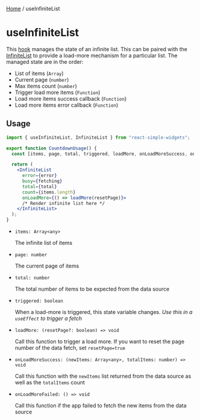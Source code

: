 [Home](../../../README.md) / useInfiniteList

# useInfiniteList

This [hook](https://reactjs.org/docs/hooks-intro.html) manages the state of an infinite list. This can be paired with the [InfiniteList](../../widgets/infinite-list/infinite-list-usage.md) to provide a load-more mechanism for a particular list. The managed state are in the order:

- List of items (`Array`)
- Current page (`number`)
- Max items count (`number`)
- Trigger load more items (`Function`)
- Load more items success callback (`Function`)
- Load more items error callback (`Function`)

## Usage

```jsx
import { useInfiniteList, InfiniteList } from "react-simple-widgets";

export function CountdownUsage() {
  const [items, page, total, triggered, loadMore, onLoadMoreSuccess, onLoadMoreFailed] = useInfiniteList();

  return (
    <InfiniteList
      error={error}
      busy={fetching}
      total={total}
      count={items.length}
      onLoadMore={() => loadMore(resetPage)}>
      /* Render infinite list here */
    </InfiniteList>
  );
}
```

- `items: Array<any>`

  The infinite list of items

- `page: number`

  The current page of items

- `total: number`

  The total number of items to be expected from the data source

- `triggered: boolean`

  When a load-more is triggered, this state variable changes. _Use this in a `useEffect` to trigger a fetch_

- `loadMore: (resetPage?: boolean) => void`

  Call this function to trigger a load more. If you want to reset the page number of the data fetch, set `resetPage=true`

- `onLoadMoreSuccess: (newItems: Array<any>, totalItems: number) => void`

  Call this function with the `newItems` list returned from the data source as well as the `totalItems` count

- `onLoadMoreFailed: () => void`

  Call this function if the app failed to fetch the new items from the data source
